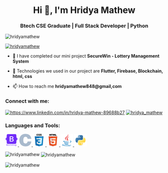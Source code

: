 <h1 align="center">Hi 👋, I'm Hridya Mathew</h1>
<h3 align="center">Btech CSE Graduate | Full Stack Developer | Python</h3>

<p align="left"> <img src="https://komarev.com/ghpvc/?username=hridyamathew&label=Profile%20views&color=0e75b6&style=flat" alt="hridyamathew" /> </p>

<p align="left"> <a href="https://github.com/ryo-ma/github-profile-trophy"><img src="https://github-profile-trophy.vercel.app/?username=hridyamathew" alt="hridyamathew" /></a> </p>

- 🔭 I have completed our mini project **SecureWin - Lottery Management System**

- 🌱 Technologies we  used in our project are **Flutter, Firebase, Blockchain, html, css**

- 📫 How to reach me **hridyamathew848@gmail,com**

<h3 align="left">Connect with me:</h3>
<p align="left">
<a href="https://linkedin.com/in/https://www.linkedin.com/in/hridya-mathew-89688b27" target="blank"><img align="center" src="https://raw.githubusercontent.com/rahuldkjain/github-profile-readme-generator/master/src/images/icons/Social/linked-in-alt.svg" alt="https://www.linkedin.com/in/hridya-mathew-89688b27" height="30" width="40" /></a>
<a href="https://instagram.com/hridya_mathew" target="blank"><img align="center" src="https://raw.githubusercontent.com/rahuldkjain/github-profile-readme-generator/master/src/images/icons/Social/instagram.svg" alt="hridya_mathew" height="30" width="40" /></a>
</p>

<h3 align="left">Languages and Tools:</h3>
<p align="left"> <a href="https://getbootstrap.com" target="_blank" rel="noreferrer"> <img src="https://raw.githubusercontent.com/devicons/devicon/master/icons/bootstrap/bootstrap-plain-wordmark.svg" alt="bootstrap" width="40" height="40"/> </a> <a href="https://www.cprogramming.com/" target="_blank" rel="noreferrer"> <img src="https://raw.githubusercontent.com/devicons/devicon/master/icons/c/c-original.svg" alt="c" width="40" height="40"/> </a> <a href="https://www.w3schools.com/css/" target="_blank" rel="noreferrer"> <img src="https://raw.githubusercontent.com/devicons/devicon/master/icons/css3/css3-original-wordmark.svg" alt="css3" width="40" height="40"/> </a> <a href="https://www.w3.org/html/" target="_blank" rel="noreferrer"> <img src="https://raw.githubusercontent.com/devicons/devicon/master/icons/html5/html5-original-wordmark.svg" alt="html5" width="40" height="40"/> </a> <a href="https://www.java.com" target="_blank" rel="noreferrer"> <img src="https://raw.githubusercontent.com/devicons/devicon/master/icons/java/java-original.svg" alt="java" width="40" height="40"/> </a> <a href="https://www.python.org" target="_blank" rel="noreferrer"> <img src="https://raw.githubusercontent.com/devicons/devicon/master/icons/python/python-original.svg" alt="python" width="40" height="40"/> </a> </p>

<p><img align="left" src="https://github-readme-stats.vercel.app/api/top-langs?username=hridyamathew&show_icons=true&locale=en&layout=compact" alt="hridyamathew" /></p>

<p>&nbsp;<img align="center" src="https://github-readme-stats.vercel.app/api?username=hridyamathew&show_icons=true&locale=en" alt="hridyamathew" /></p>

<p><img align="center" src="https://github-readme-streak-stats.herokuapp.com/?user=hridyamathew&" alt="hridyamathew" /></p>
